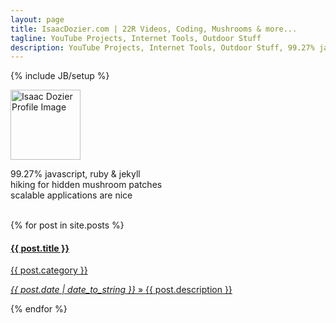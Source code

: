 ```yaml
---
layout: page
title: IsaacDozier.com | 22R Videos, Coding, Mushrooms & more...
tagline: YouTube Projects, Internet Tools, Outdoor Stuff
description: YouTube Projects, Internet Tools, Outdoor Stuff, 99.27% javascript, ruby & jekyll, hiking for hidden mushroom patches, scalable applications are nice
---
```

{% include JB/setup %}

<div class="container">
  <div class="row">
    <div class="col-xs-12 col-md-6 col-lg-6">
      <div class="row">
        <div class="col-xs-12">
          <div class="row">
            <div class="collapse navbar-collapse navbar-ex1-collapse">
              <img class="img-circle pull-left twenty-margin-right" 
                 src="https://avatars2.githubusercontent.com/u/15636167?v=3&s=160"
                 alt="Isaac Dozier Profile Image"
                 height="112px"/>
              <p>
                99.27% javascript, ruby & jekyll <br />
                hiking for hidden mushroom patches<br />
                scalable applications are nice<br />
                <br/>
              </p>
            </div>
          </div>
          <div class="row list-group">
            {% for post in site.posts %}
              <a href="{{ BASE_PATH }}{{ post.url }}" class="list-group-item">
                <h4 class="list-group-item-heading">{{ post.title }}</h4>
                <span class="cat_home">{{ post.category }}</span>
                <p class="list-group-item-text">
                  <i>{{ post.date | date_to_string }}</i> &raquo; 
                  {{ post.description }}
                </p>
              </a>
            {% endfor %}    
          </div>
        </div>
      </div>
    </div>
  </div>
</div>
